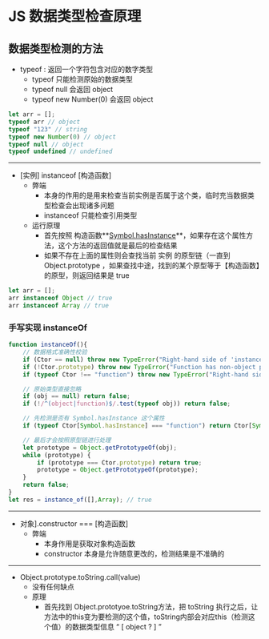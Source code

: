 # JS  数据类型检查原理

## 数据类型检测的方法

- typeof : 返回一个字符包含对应的数字类型
  - typeof  只能检测原始的数据类型
  - typeof null 会返回 object
  - typeof new Number(0) 会返回 object

```javascript
let arr = [];
typeof arr // object
typeof "123" // string 
typeof new Number(0) // object
typeof null // object
typeof undefined // undefined
```

---

- [实例] instanceof [构造函数]
  - 弊端
    - 本身的作用的是用来检查当前实例是否属于这个类，临时充当数据类型检查会出现诸多问题
    - instanceof  只能检查引用类型
  - 运行原理
    - 首先按照 构造函数**[Symbol.hasInstance]([实例] )**，如果存在这个属性方法，这个方法的返回值就是最后的检查结果
    - 如果不存在上面的属性则会查找当前 实例 的原型链（一直到 Object.prototype ，如果查找中途，找到的某个原型等于【构造函数】的原型，则返回结果是 true

```javascript
let arr = [];
arr instanceof Object // true
arr instanceof Array // true
```

### 手写实现 instanceOf

```javascript
function instanceOf(){
    // 数据格式准确性校验
    if (Ctor == null) throw new TypeError("Right-hand side of 'instanceof' is not an object");
    if (!Ctor.prototype) throw new TypeError("Function has non-object prototype 'undefined' in instanceof check");
    if (typeof Ctor !== "function") throw new TypeError("Right-hand side of 'instanceof' is not callable");

    // 原始类型直接忽略
    if (obj == null) return false;
    if (!/^(object|function)$/.test(typeof obj)) return false;

    // 先检测是否有 Symbol.hasInstance 这个属性
    if (typeof Ctor[Symbol.hasInstance] === "function") return Ctor[Symbol.hasInstance](obj);

    // 最后才会按照原型链进行处理
    let prototype = Object.getPrototypeOf(obj);
    while (prototype) {
        if (prototype === Ctor.prototype) return true;
        prototype = Object.getPrototypeOf(prototype);
    }
    return false;
}
let res = instance_of([],Array); // true
```

---

- 对象].constructor === [构造函数]
  - 弊端
    - 本身作用是获取对象构造函数
    - constructor 本身是允许随意更改的，检测结果是不准确的

---

- Object.prototype.toString.call(value)
  - 没有任何缺点
  - 原理
    - 首先找到 Object.prototyoe.toString方法，把 toString 执行之后，让方法中的this变为要检测的这个值，toString内部会对应this（检测这个值）的数据类型信息 “ [ object ? ] ”

[^此文章参考 《珠峰前端高级体系课》]: 

